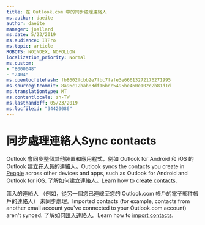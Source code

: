 ```yaml
---
title: 在 Outlook.com 中的同步處理連絡人
ms.author: daeite
author: daeite
manager: joallard
ms.date: 5/23/2019
ms.audience: ITPro
ms.topic: article
ROBOTS: NOINDEX, NOFOLLOW
localization_priority: Normal
ms.custom:
- "8000048"
- "2404"
ms.openlocfilehash: fb8602fcbb2e7fbc7fafe3e66613272176271995
ms.sourcegitcommit: 8a96c12bab83df16bdc5495be460e102c2b81d1d
ms.translationtype: MT
ms.contentlocale: zh-TW
ms.lasthandoff: 05/23/2019
ms.locfileid: "34420086"
---
```

# <a name="sync-contacts"></a><span data-ttu-id="63479-102">同步處理連絡人</span><span class="sxs-lookup"><span data-stu-id="63479-102">Sync contacts</span></span>

<span data-ttu-id="63479-103">Outlook 會同步整個其他裝置和應用程式，例如 Outlook for Android 和 iOS 的 Outlook 建立在[人員](https://outlook.live.com/people/)的連絡人。</span><span class="sxs-lookup"><span data-stu-id="63479-103">Outlook syncs the contacts you create in [People](https://outlook.live.com/people/) across other devices and apps, such as Outlook for Android and Outlook for iOS.</span></span> <span data-ttu-id="63479-104">了解如何[建立連絡人](https://support.office.com/article/5b909158-036e-4820-92f7-2a27f57b9f01)。</span><span class="sxs-lookup"><span data-stu-id="63479-104">Learn how to [create contacts](https://support.office.com/article/5b909158-036e-4820-92f7-2a27f57b9f01).</span></span>

<span data-ttu-id="63479-105">匯入的連絡人 （例如，從另一個您已連線至您的 Outlook.com 帳戶的電子郵件帳戶的連絡人） 未同步處理。</span><span class="sxs-lookup"><span data-stu-id="63479-105">Imported contacts (for example, contacts from another email account you've connected to your Outlook.com account) aren't synced.</span></span> <span data-ttu-id="63479-106">了解如何[匯入連絡人](https://support.office.com/article/285a3b55-8d93-4ac8-93df-43fffd13b2f1)。</span><span class="sxs-lookup"><span data-stu-id="63479-106">Learn how to [import contacts](https://support.office.com/article/285a3b55-8d93-4ac8-93df-43fffd13b2f1).</span></span>